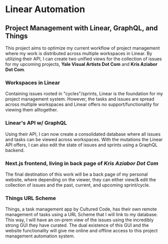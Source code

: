 # Linear Automation

## Project Management with Linear, GraphQL, and Things

This project aims to optimize my current workflow of project management where my work is distributed across multiple workspaces in Linear. By utilizing their API, I can create two unified views for the collection of issues for my upcoming projects, **Yale Visual Artists Dot Com** and **Kris Aziabor Dot Com**.

### Workspaces in Linear

Containing issues rooted in "cycles"/sprints, Linear is the foundation for my project management system. However, the tasks and issues are spread across multiple workspaces and Linear offers no support/functionality for viewing them alltogether.

### Linear's API w/ GraphQL

Using their API, I can now create a consolidated database where all issues and tasks can be viewed across workspaces. With the mutations the Linear API offers, I can also edit the state of issues and sprints using a GraphQL backend.

### Next.js frontend, living in back page of *Kris Aziabor Dot Com*

The final destination of this work will be a back page of my personal website, where depending on the viewer, they can either view/& edit the collection of issues and the past, current, and upcoming sprint/cycle.

### Things URL Scheme

Things, a task management app by Cultured Code, has their own remote management of tasks using a URL Scheme that I will link to my database. This way, I will have an on-prem view of the issues using the incredibly strong GUI they have curated. The dual existence of this GUI and the website functionality will give me online and offline access to this project management automation system.
